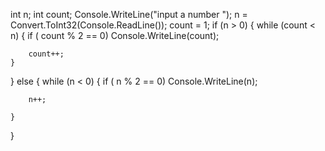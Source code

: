 int n;
int count;
Console.WriteLine("input a number ");
n = Convert.ToInt32(Console.ReadLine());
count = 1;
if (n > 0)
{
    while (count < n)
    {
        if ( count % 2 == 0)
          Console.WriteLine(count);
        
        count++;
    }
}
else
{
    while (n < 0)
    {
        if ( n % 2 == 0)
          Console.WriteLine(n);
        
        n++;

    }
}
